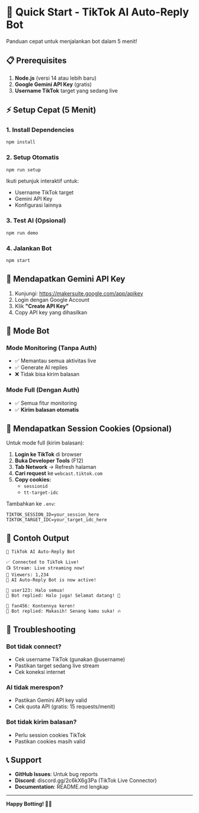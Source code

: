 # 🚀 Quick Start - TikTok AI Auto-Reply Bot

Panduan cepat untuk menjalankan bot dalam 5 menit!

## 📋 Prerequisites

1. **Node.js** (versi 14 atau lebih baru)
2. **Google Gemini API Key** (gratis)
3. **Username TikTok** target yang sedang live

## ⚡ Setup Cepat (5 Menit)

### 1. Install Dependencies
```bash
npm install
```

### 2. Setup Otomatis
```bash
npm run setup
```

Ikuti petunjuk interaktif untuk:
- Username TikTok target
- Gemini API Key
- Konfigurasi lainnya

### 3. Test AI (Opsional)
```bash
npm run demo
```

### 4. Jalankan Bot
```bash
npm start
```

## 🔑 Mendapatkan Gemini API Key

1. Kunjungi: https://makersuite.google.com/app/apikey
2. Login dengan Google Account
3. Klik **"Create API Key"**
4. Copy API key yang dihasilkan

## 🎯 Mode Bot

### Mode Monitoring (Tanpa Auth)
- ✅ Memantau semua aktivitas live
- ✅ Generate AI replies
- ❌ Tidak bisa kirim balasan

### Mode Full (Dengan Auth)
- ✅ Semua fitur monitoring
- ✅ **Kirim balasan otomatis**

## 📱 Mendapatkan Session Cookies (Opsional)

Untuk mode full (kirim balasan):

1. **Login ke TikTok** di browser
2. **Buka Developer Tools** (F12)
3. **Tab Network** → Refresh halaman
4. **Cari request** ke `webcast.tiktok.com`
5. **Copy cookies:**
   - `sessionid`
   - `tt-target-idc`

Tambahkan ke `.env`:
```env
TIKTOK_SESSION_ID=your_session_here
TIKTOK_TARGET_IDC=your_target_idc_here
```

## 🎨 Contoh Output

```
🤖 TikTok AI Auto-Reply Bot

✅ Connected to TikTok Live!
📺 Stream: Live streaming now!
👥 Viewers: 1,234
🤖 AI Auto-Reply Bot is now active!

💬 user123: Halo semua!
🤖 Bot replied: Halo juga! Selamat datang! 👋

💬 fan456: Kontennya keren!
🤖 Bot replied: Makasih! Senang kamu suka! 🔥
```

## 🚨 Troubleshooting

### Bot tidak connect?
- Cek username TikTok (gunakan @username)
- Pastikan target sedang live stream
- Cek koneksi internet

### AI tidak merespon?
- Pastikan Gemini API key valid
- Cek quota API (gratis: 15 requests/menit)

### Bot tidak kirim balasan?
- Perlu session cookies TikTok
- Pastikan cookies masih valid

## 📞 Support

- **GitHub Issues**: Untuk bug reports
- **Discord**: discord.gg/2c6kX6g3Pa (TikTok Live Connector)
- **Documentation**: README.md lengkap

---
**Happy Botting! 🤖✨** 
